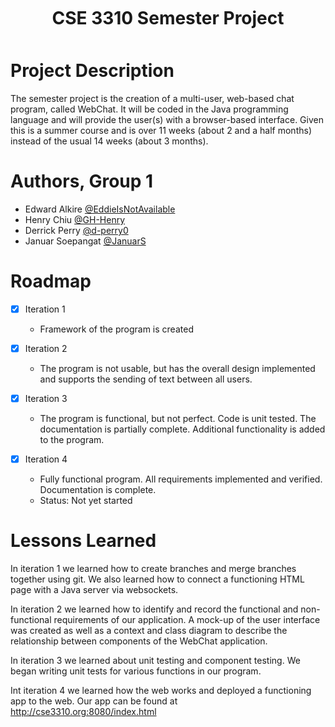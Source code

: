 <h2 align="center" style="font-size:200%;line-height:2;">CSE 3310 Semester Project</h2>

# Project Description

The semester project is the creation of a multi-user, web-based chat program, called WebChat. It will be
coded in the Java programming language and will provide the user(s) with a browser-based interface.
Given this is a summer course and is over 11 weeks (about 2 and a half months) instead of the usual 14
weeks (about 3 months).

# Authors, Group 1

- Edward Alkire [@EddieIsNotAvailable](https://github.com/EddieIsNotAvailable)
- Henry Chiu [@GH-Henry](https://github.com/GH-Henry)
- Derrick Perry [@d-perry0](https://github.com/d-perry0)
- Januar Soepangat [@JanuarS](https://github.com/JanuarS)

# Roadmap

- [X] Iteration 1
  - Framework of the program is created 

- [X] Iteration 2
  - The program is not usable, but has the overall design implemented and supports the sending of text between all users.

- [X] Iteration 3
  - The program is functional, but not perfect. Code is unit tested. The documentation is partially complete. Additional functionality is added to the program.

- [X] Iteration 4
  - Fully functional program. All requirements implemented and verified. Documentation is complete.
  - Status: Not yet started

# Lessons Learned

In iteration 1 we learned how to create branches and merge branches together using git. We also learned how to connect a functioning HTML page with a Java server via websockets. 

In iteration 2 we learned how to identify and record the functional and non-functional requirements of our application. A mock-up of the user interface was created as well as a context and class diagram to describe the relationship between components of the WebChat application. 

In iteration 3 we learned about unit testing and component testing. We began writing unit tests for various functions in our program. 

Int iteration 4 we learned how the web works and deployed a functioning app to the web. Our app can be found at http://cse3310.org:8080/index.html
